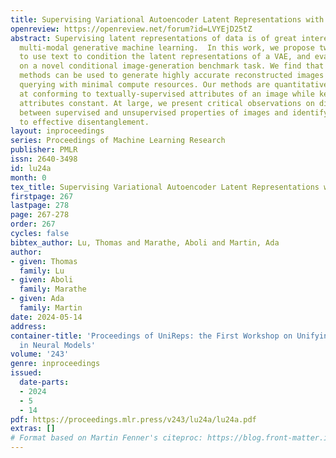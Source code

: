 ```yaml
---
title: Supervising Variational Autoencoder Latent Representations with Language
openreview: https://openreview.net/forum?id=LVYEjD25tZ
abstract: Supervising latent representations of data is of great interest for modern
  multi-modal generative machine learning.  In this work, we propose two new methods
  to use text to condition the latent representations of a VAE, and evaluate them
  on a novel conditional image-generation benchmark task. We find that the applied
  methods can be used to generate highly accurate reconstructed images through language
  querying with minimal compute resources. Our methods are quantitatively successful
  at conforming to textually-supervised attributes of an image while keeping unsupervised
  attributes constant. At large, we present critical observations on disentanglement
  between supervised and unsupervised properties of images and identify common barriers
  to effective disentanglement.
layout: inproceedings
series: Proceedings of Machine Learning Research
publisher: PMLR
issn: 2640-3498
id: lu24a
month: 0
tex_title: Supervising Variational Autoencoder Latent Representations with Language
firstpage: 267
lastpage: 278
page: 267-278
order: 267
cycles: false
bibtex_author: Lu, Thomas and Marathe, Aboli and Martin, Ada
author:
- given: Thomas
  family: Lu
- given: Aboli
  family: Marathe
- given: Ada
  family: Martin
date: 2024-05-14
address:
container-title: 'Proceedings of UniReps: the First Workshop on Unifying Representations
  in Neural Models'
volume: '243'
genre: inproceedings
issued:
  date-parts:
  - 2024
  - 5
  - 14
pdf: https://proceedings.mlr.press/v243/lu24a/lu24a.pdf
extras: []
# Format based on Martin Fenner's citeproc: https://blog.front-matter.io/posts/citeproc-yaml-for-bibliographies/
---
```

